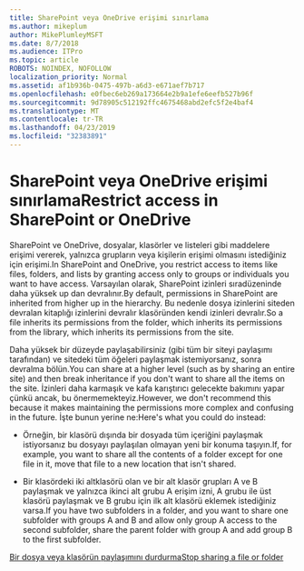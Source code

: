 ```yaml
---
title: SharePoint veya OneDrive erişimi sınırlama
ms.author: mikeplum
author: MikePlumleyMSFT
ms.date: 8/7/2018
ms.audience: ITPro
ms.topic: article
ROBOTS: NOINDEX, NOFOLLOW
localization_priority: Normal
ms.assetid: af1b936b-0475-497b-a6d3-e671aef7b717
ms.openlocfilehash: e0fbec6eb269a173664e2b9a1efe6eefb527b96f
ms.sourcegitcommit: 9d78905c512192ffc4675468abd2efc5f2e4baf4
ms.translationtype: MT
ms.contentlocale: tr-TR
ms.lasthandoff: 04/23/2019
ms.locfileid: "32383891"
---
```

# <a name="restrict-access-in-sharepoint-or-onedrive"></a><span data-ttu-id="2921d-102">SharePoint veya OneDrive erişimi sınırlama</span><span class="sxs-lookup"><span data-stu-id="2921d-102">Restrict access in SharePoint or OneDrive</span></span>

<span data-ttu-id="2921d-103">SharePoint ve OneDrive, dosyalar, klasörler ve listeleri gibi maddelere erişimi vererek, yalnızca grupların veya kişilerin erişimi olmasını istediğiniz için erişimi.</span><span class="sxs-lookup"><span data-stu-id="2921d-103">In SharePoint and OneDrive, you restrict access to items like files, folders, and lists by granting access only to groups or individuals you want to have access.</span></span> <span data-ttu-id="2921d-104">Varsayılan olarak, SharePoint izinleri sıradüzeninde daha yüksek up dan devralınır.</span><span class="sxs-lookup"><span data-stu-id="2921d-104">By default, permissions in SharePoint are inherited from higher up in the hierarchy.</span></span> <span data-ttu-id="2921d-105">Bu nedenle dosya izinlerini siteden devralan kitaplığı izinlerini devralır klasöründen kendi izinleri devralır.</span><span class="sxs-lookup"><span data-stu-id="2921d-105">So a file inherits its permissions from the folder, which inherits its permissions from the library, which inherits its permissions from the site.</span></span>
  
<span data-ttu-id="2921d-106">Daha yüksek bir düzeyde paylaşabilirsiniz (gibi tüm bir siteyi paylaşımı tarafından) ve sitedeki tüm öğeleri paylaşmak istemiyorsanız, sonra devralma bölün.</span><span class="sxs-lookup"><span data-stu-id="2921d-106">You can share at a higher level (such as by sharing an entire site) and then break inheritance if you don't want to share all the items on the site.</span></span> <span data-ttu-id="2921d-107">İzinleri daha karmaşık ve kafa karıştırıcı gelecekte bakımını yapar çünkü ancak, bu önermemekteyiz.</span><span class="sxs-lookup"><span data-stu-id="2921d-107">However, we don't recommend this because it makes maintaining the permissions more complex and confusing in the future.</span></span> <span data-ttu-id="2921d-108">İşte bunun yerine ne:</span><span class="sxs-lookup"><span data-stu-id="2921d-108">Here's what you could do instead:</span></span>
  
- <span data-ttu-id="2921d-109">Örneğin, bir klasörü dışında bir dosyada tüm içeriğini paylaşmak istiyorsanız bu dosyayı paylaşılan olmayan yeni bir konuma taşıyın.</span><span class="sxs-lookup"><span data-stu-id="2921d-109">If, for example, you want to share all the contents of a folder except for one file in it, move that file to a new location that isn't shared.</span></span>
    
- <span data-ttu-id="2921d-110">Bir klasördeki iki altklasörü olan ve bir alt klasör grupları A ve B paylaşmak ve yalnızca ikinci alt grubu A erişim izni, A grubu ile üst klasörü paylaşmak ve B grubu için ilk alt klasörü eklemek istediğiniz varsa.</span><span class="sxs-lookup"><span data-stu-id="2921d-110">If you have two subfolders in a folder, and you want to share one subfolder with groups A and B and allow only group A access to the second subfolder, share the parent folder with group A and add group B to the first subfolder.</span></span>
    
[<span data-ttu-id="2921d-111">Bir dosya veya klasörün paylaşımını durdurma</span><span class="sxs-lookup"><span data-stu-id="2921d-111">Stop sharing a file or folder </span></span>](https://go.microsoft.com/fwlink/?linkid=2008861)
  

